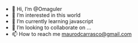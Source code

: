 - 👋 Hi, I’m @Omaguler
- 👀 I’m interested in this world
- 🌱 I’m currently learning javascript
- 💞️ I’m looking to collaborate on ...
- 📫 How to reach me maurodcarrasco@gmail.com

<!---
Omaguler/Omaguler is a ✨ special ✨ repository because its `README.md` (this file) appears on your GitHub profile.
You can click the Preview link to take a look at your changes.
--->
